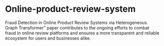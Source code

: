 # Online-product-review-system
Fraud Detection in Online Product Review Systems via Heterogeneous Graph Transformer" paper contributes to the ongoing efforts to combat fraud in online review platforms and ensures a more transparent and reliable ecosystem for users and businesses alike.
